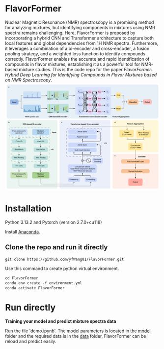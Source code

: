 # FlavorFormer

Nuclear Magnetic Resonance (NMR) spectroscopy is a promising method for analyzing mixtures, but identifying components in mixtures using NMR spectra remains challenging. Here, FlavorFormer is proposed by incorporating a hybrid CNN and Transformer architecture to capture both local features and global dependencies from 1H NMR spectra. Furthermore, it leverages a combination of a bi-encoder and cross-encoder, a fusion pooling strategy, and a weighted loss function to identify compounds correctly. FlavorFormer enables the accurate and rapid identification of compounds in flavor mixtures, establishing it as a powerful tool for NMR-based mixture studies. This is the code repo for the paper *FlavorFormer: Hybrid Deep Learning for Identifying Compounds in Flavor Mixtures based on NMR Spectroscopy*.
![FlavorFormer](image/FlavorFormer.png)

# Installation

Python 3.13.2 and Pytorch (version 2.7.0+cu118)

Install [Anaconda](https://www.anaconda.com/).

## Clone the repo and run it directly

```shell
git clone https://github.com/yfWang01/FlavorFormer.git
```

Use this command to create python virtual environment.
```shell
cd FlavorFormer
conda env create -f environment.yml
conda activate FlavorFormer
```

# Run directly


**Training your model and predict mixture spectra data**

Run the file 'demo.ipynb'. The model parameters is located in the [model](model/) folder and the required data is in the [data](data/) folder, FlavorFormer can be reload and predict easily.

